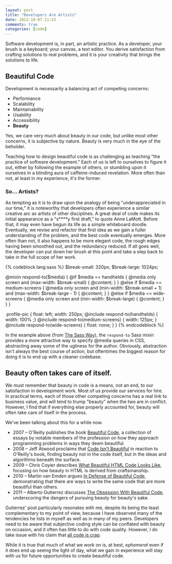 ```yaml
---
layout: post
title: "Developers Are Artists"
date: 2012-10-07 11:53
comments: true
categories: [code]
---
```


Software development is, in part, an artistic practice. As a developer, your
brush is a keyboard; your canvas, a text editor. You derive satisfaction from
crafting solutions to real problems, and it is your creativity that brings the
solutions to life.

<!-- more -->

## Beautiful Code

Development is necessarily a balancing act of competing concerns:

* Performance
* Scalability
* Maintainability
* Usability
* Accessibility
* **Beauty**

Yes, we care very much about beauty in our code, but unlike most other
concerns, it is subjective by nature. Beauty is very much in the eye of the
beholder.

Teaching how to design beautiful code is as challenging as teaching "the
practice of software development." Each of us is left to ourselves to figure it
out, either by following the example of others, or stumbling upon it ourselves
in a blinding aura of caffeine-induced revelation. More often than not, at
least in my experience, it's the former.

### So&hellip; Artists?

As tempting as it is to draw upon the analogy of being "underappreciated in our
time," it is noteworthy that developers often experience a similar creative arc
as artists of other disciplines. A great deal of code makes its initial
appearance as a "s\*\*\*\*y first draft," to quote Anne LaMott. Before that, it
may even have begun its life as a simple whiteboard doodle. Eventually, we
revise and refactor that first idea as we gain a fuller understanding of the
problem, and the best code eventually emerges. More often than not, it also
happens to be more elegant code, the rough edges having been smoothed out, and
the redundancy reduced. If all goes well, the developer can put down her brush
at this point and take a step back to take in the full scope of her work.

{% codeblock lang:sass %}
$break-small: 320px;
$break-large: 1024px;

@mixin respond-to($media) {
  @if $media == handhelds {
    @media only screen and (max-width: $break-small) { @content; }
  }
  @else if $media == medium-screens {
    @media only screen and (min-width: $break-small + 1) and (max-width: $break-large - 1) { @content; }
  }
  @else if $media == wide-screens {
    @media only screen and (min-width: $break-large) { @content; }
  }
}

.profile-pic {
  float: left;
  width: 250px;
  @include respond-to(handhelds) { width: 100% ;}
  @include respond-to(medium-screens) { width: 125px; }
  @include respond-to(wide-screens) { float: none; }
}
{% endcodeblock %}

In the example above (from [The Sass Way](http://thesassway.com/intermediate/responsive-web-design-in-sass-using-media-queries-in-sass-32)),
the `respond-to` Sass mixin provides a more attractive way to specify @media
queries in CSS, abstracting away some of the ugliness for the author.
Obviously, abstraction isn't always the best course of action, but oftentimes
the biggest reason for doing it is to end up with a cleaner codebase.

## Beauty often takes care of itself.

We must remember that beauty in code is a means, not an end, to our
satisfaction in development work. Most of us provide our services for hire. In
practical terms, each of those other competing concerns has a real link to
business value, and will tend to trump "beauty" when the two are in conflict.
However, I find that if everything else properly accounted for, beauty will
often take care of itself in the process.

We've been talking about this for a while now.

* 2007 &ndash; O'Reilly publishes the book [Beautiful Code](http://shop.oreilly.com/product/9780596510046.do), a collection of essays by notable members of the profession on how they approach programming problems in ways they deem beautiful.
* 2008 &ndash; Jeff Atwood proclaims that [Code Isn't Beautiful](http://www.codinghorror.com/blog/2008/02/code-isnt-beautiful.html) in reaction to O'Reilly's book, finding beauty not in the code itself, but in the ideas and algorithms beneath the surface.
* 2009 &ndash; Chris Coyier describes [What Beautiful HTML Code Looks Like](http://css-tricks.com/what-beautiful-html-code-looks-like/), focusing on how beauty in HTML is derived from craftsmanship.
* 2010 &ndash; Martin van Emden argues [In Defense of Beautiful Code](http://vanemden.wordpress.com/2010/10/05/in-defense-of-beautiful-code-2/), demonstrating that there are ways to write the same code that are more beautiful than others.
* 2011 &ndash; Alberto Gutierrez discusses [The Obsession With Beautiful Code](http://www.makinggoodsoftware.com/2011/03/27/the-obsession-with-beautiful-code-the-refactor-syndrome/), underscoring the dangers of pursuing beauty for beauty's sake.

Gutierrez' post particularly resonates with me, despite its being the least
complementary to my point of view, because I have observed many of the
tendencies he lists in myself as well as in many of my peers. Developers need
to be aware that subjective coding style can be conflated with beauty on
occasion, and it often has little to do with code quality. However, I do take
issue with his claim that [all code is crap](http://www.makinggoodsoftware.com/2009/11/09/the-four-golden-rules-to-be-a-better-software-developer/).

While it is true that much of what we work on is, at best, *ephemeral* even if
it does end up seeing the light of day, what we gain in experience will stay
with us for future opportunities to create beautiful code.
